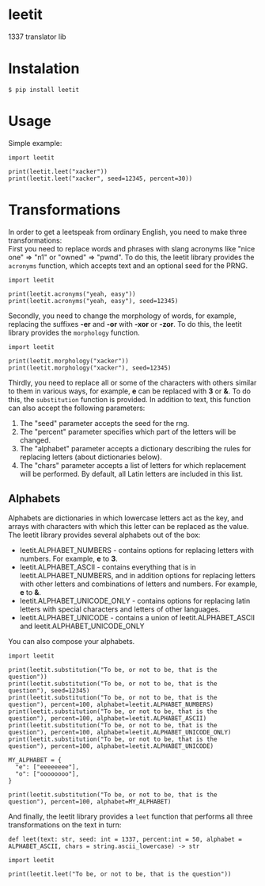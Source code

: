 # leetit
1337 translator lib

# Instalation
```
$ pip install leetit
```

# Usage
Simple example:  
```Py
import leetit
 
print(leetit.leet("xacker"))
print(leetit.leet("xacker", seed=12345, percent=30))
```

# Transformations
In order to get a leetspeak from ordinary English, you need to make three transformations:  
First you need to replace words and phrases with slang acronyms like "nice one" => "n1" or "owned" => "pwnd". To do this, the leetit library provides the `acronyms` function, which accepts text and an optional seed for the PRNG.
```Py
import leetit

print(leetit.acronyms("yeah, easy"))
print(leetit.acronyms("yeah, easy"), seed=12345)
```
Secondly, you need to change the morphology of words, for example, replacing the suffixes **-er** and **-or** with **-xor** or **-zor**. To do this, the leetit library provides the `morphology` function.  
```Py
import leetit

print(leetit.morphology("xacker"))
print(leetit.morphology("xacker"), seed=12345)
```
Thirdly, you need to replace all or some of the characters with others similar to them in various ways, for example, **e** can be replaced with **3** or **&**.  To do this, the `substitution` function is provided. In addition to text, this function can also accept the following parameters:  
1) The "seed" parameter accepts the seed for the rng.
2) The "percent" parameter specifies which part of the letters will be changed.
3) The "alphabet" parameter accepts a dictionary describing the rules for replacing letters (about dictionaries below).
4) The "chars" parameter accepts a list of letters for which replacement will be performed. By default, all Latin letters are included in this list.

## Alphabets
Alphabets are dictionaries in which lowercase letters act as the key, and arrays with characters with which this letter can be replaced as the value.  
The leetit library provides several alphabets out of the box:  
- leetit.ALPHABET_NUMBERS - contains options for replacing letters with numbers. For example, **e** to **3**.
- leetit.ALPHABET_ASCII - contains everything that is in leetit.ALPHABET_NUMBERS, and in addition options for replacing letters with other letters and combinations of letters and numbers. For example, **e** to **&**.
- leetit.ALPHABET_UNICODE_ONLY - contains options for replacing latin letters with special characters and letters of other languages.
- leetit.ALPHABET_UNICODE - contains a union of leetit.ALPHABET_ASCII and leetit.ALPHABET_UNICODE_ONLY

You can also compose your alphabets.

```Py
import leetit

print(leetit.substitution("To be, or not to be, that is the question"))
print(leetit.substitution("To be, or not to be, that is the question"), seed=12345)
print(leetit.substitution("To be, or not to be, that is the question"), percent=100, alphabet=leetit.ALPHABET_NUMBERS)
print(leetit.substitution("To be, or not to be, that is the question"), percent=100, alphabet=leetit.ALPHABET_ASCII)
print(leetit.substitution("To be, or not to be, that is the question"), percent=100, alphabet=leetit.ALPHABET_UNICODE_ONLY)
print(leetit.substitution("To be, or not to be, that is the question"), percent=100, alphabet=leetit.ALPHABET_UNICODE)

MY_ALPHABET = {
  "e": ["eeeeeeee"],
  "o": ["oooooooo"],
}

print(leetit.substitution("To be, or not to be, that is the question"), percent=100, alphabet=MY_ALPHABET)
```

And finally, the leetit library provides a `leet` function that performs all three transformations on the text in turn:  
```Py
def leet(text: str, seed: int = 1337, percent:int = 50, alphabet = ALPHABET_ASCII, chars = string.ascii_lowercase) -> str
```
```Py
import leetit
 
print(leetit.leet("To be, or not to be, that is the question"))
```
